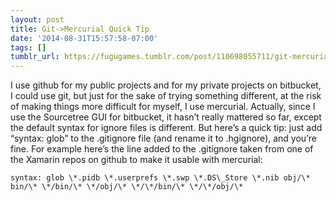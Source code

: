 ```yaml
---
layout: post
title: Git->Mercurial Quick Tip
date: '2014-08-31T15:57:58-07:00'
tags: []
tumblr_url: https://fugugames.tumblr.com/post/110698055711/git-mercurial-quick-tip
---
```

I use github for my public projects and for my private projects on bitbucket, I could use git, but just for the sake of trying something different, at the risk of making things more difficult for myself, I use mercurial. Actually, since I use the Sourcetree GUI for bitbucket, it hasn’t really mattered so far, except the default syntax for ignore files is different. But here’s a quick tip: just add “syntax: glob” to the .gitignore file (and rename it to .hgignore), and you’re fine. For example here’s the line added to the .gitignore taken from one of the Xamarin repos on github to make it usable with mercurial:

    syntax: glob \*.pidb \*.userprefs \*.swp \*.DS\_Store \*.nib obj/\* bin/\* \*/bin/\* \*/obj/\* \*/\*/bin/\* \*/\*/obj/\*

